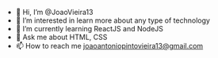- 👋 Hi, I’m @JoaoVieira13
- 👀 I’m interested in learn more about any type of technology
- 🌱 I’m currently learning ReactJS and NodeJS
- 💬 Ask me about HTML, CSS
- 📫 How to reach me joaoantoniopintovieira13@gmail.com
